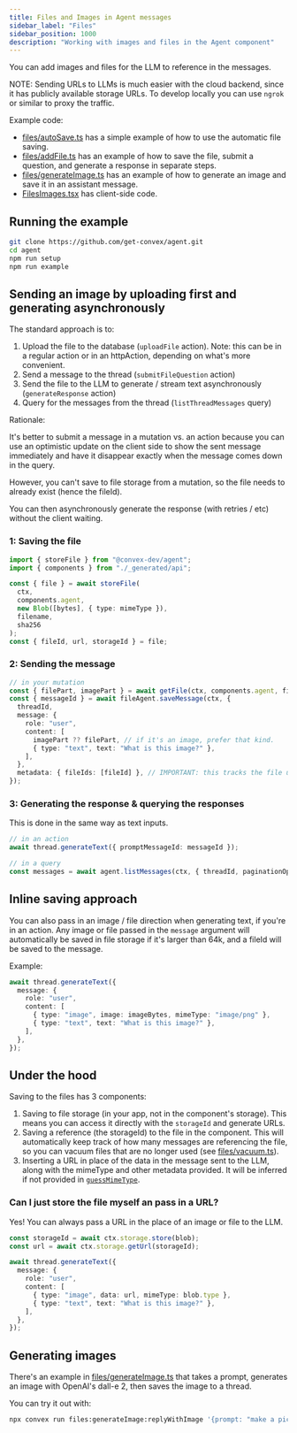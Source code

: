 ```yaml
---
title: Files and Images in Agent messages
sidebar_label: "Files"
sidebar_position: 1000
description: "Working with images and files in the Agent component"
---
```


You can add images and files for the LLM to reference in the messages.

NOTE: Sending URLs to LLMs is much easier with the cloud backend, since it has
publicly available storage URLs. To develop locally you can use `ngrok` or
similar to proxy the traffic.

Example code:

- [files/autoSave.ts](../example/convex/files/autoSave.ts) has a simple example
  of how to use the automatic file saving.
- [files/addFile.ts](../example/convex/files/addFile.ts) has an example of how
  to save the file, submit a question, and generate a response in separate steps.
- [files/generateImage.ts](../example/convex/files/generateImage.ts) has an
  example of how to generate an image and save it in an assistant message.
- [FilesImages.tsx](../example/ui/files/FilesImages.tsx) has client-side
  code.

## Running the example

```sh
git clone https://github.com/get-convex/agent.git
cd agent
npm run setup
npm run example
```

## Sending an image by uploading first and generating asynchronously

The standard approach is to:

1. Upload the file to the database (`uploadFile` action). Note: this can be in
   a regular action or in an httpAction, depending on what's more convenient.
2. Send a message to the thread (`submitFileQuestion` action)
3. Send the file to the LLM to generate / stream text asynchronously
   (`generateResponse` action)
4. Query for the messages from the thread (`listThreadMessages` query)

Rationale:

It's better to submit a message in a mutation vs. an action because you can use
an optimistic update on the client side to show the sent message immediately and
have it disappear exactly when the message comes down in the query.

However, you can't save to file storage from a mutation, so the file needs to
already exist (hence the fileId).

You can then asynchronously generate the response (with retries / etc) without
the client waiting.

### 1: Saving the file

```ts
import { storeFile } from "@convex-dev/agent";
import { components } from "./_generated/api";

const { file } = await storeFile(
  ctx,
  components.agent,
  new Blob([bytes], { type: mimeType }),
  filename,
  sha256
);
const { fileId, url, storageId } = file;
```

### 2: Sending the message

```ts
// in your mutation
const { filePart, imagePart } = await getFile(ctx, components.agent, fileId);
const { messageId } = await fileAgent.saveMessage(ctx, {
  threadId,
  message: {
    role: "user",
    content: [
      imagePart ?? filePart, // if it's an image, prefer that kind.
      { type: "text", text: "What is this image?" },
    ],
  },
  metadata: { fileIds: [fileId] }, // IMPORTANT: this tracks the file usage.
});
```

### 3: Generating the response & querying the responses

This is done in the same way as text inputs.

```ts
// in an action
await thread.generateText({ promptMessageId: messageId });
```

```ts
// in a query
const messages = await agent.listMessages(ctx, { threadId, paginationOpts });
```

## Inline saving approach

You can also pass in an image / file direction when generating text, if you're
in an action. Any image or file passed in the `message` argument will
automatically be saved in file storage if it's larger than 64k, and a fileId
will be saved to the message.

Example:

```ts
await thread.generateText({
  message: {
    role: "user",
    content: [
      { type: "image", image: imageBytes, mimeType: "image/png" },
      { type: "text", text: "What is this image?" },
    ],
  },
});
```

## Under the hood

Saving to the files has 3 components:

1. Saving to file storage (in your app, not in the component's storage).
   This means you can access it directly with the `storageId` and generate URLs.
2. Saving a reference (the storageId) to the file in the component. This will
   automatically keep track of how many messages are referencing the file, so you
   can vacuum files that are no longer used (see
   [files/vacuum.ts](../example/convex/files/vacuum.ts)).
3. Inserting a URL in place of the data in the message sent to the LLM, along
   with the mimeType and other metadata provided. It will be inferred if not
   provided in
   [`guessMimeType`](https://github.com/get-convex/agent/blob/main/src/mapping.ts#L227).

### Can I just store the file myself an pass in a URL?

Yes! You can always pass a URL in the place of an image or file to the LLM.

```ts
const storageId = await ctx.storage.store(blob);
const url = await ctx.storage.getUrl(storageId);

await thread.generateText({
  message: {
    role: "user",
    content: [
      { type: "image", data: url, mimeType: blob.type },
      { type: "text", text: "What is this image?" },
    ],
  },
});
```

## Generating images

There's an example in
[files/generateImage.ts](../example/convex/files/generateImage.ts) that takes a
prompt, generates an image with OpenAI's dall-e 2, then saves the image to a
thread.

You can try it out with:

```sh
npx convex run files:generateImage:replyWithImage '{prompt: "make a picture of a cat" }'
```
